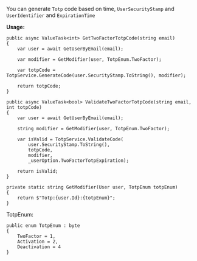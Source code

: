 You can generate `Totp` code based on time, `UserSecurityStamp` and `UserIdentifier` and `ExpirationTime`

**Usage:**
```CSharp
public async ValueTask<int> GetTwoFactorTotpCode(string email)
{
    var user = await GetUserByEmail(email);

    var modifier = GetModifier(user, TotpEnum.TwoFactor);

    var totpCode = TotpService.GenerateCode(user.SecurityStamp.ToString(), modifier);

    return totpCode;
}

public async ValueTask<bool> ValidateTwoFactorTotpCode(string email, int totpCode)
{
    var user = await GetUserByEmail(email);

    string modifier = GetModifier(user, TotpEnum.TwoFactor);

    var isValid = TotpService.ValidateCode(
        user.SecurityStamp.ToString(), 
        totpCode, 
        modifier, 
        _userOption.TwoFactorTotpExpiration);

    return isValid;
}

private static string GetModifier(User user, TotpEnum totpEnum)
{
    return $"Totp:{user.Id}:{totpEnum}";
}
```
TotpEnum:
```CSharp
public enum TotpEnum : byte
{
    TwoFactor = 1,
    Activation = 2,
    Deactivation = 4
}

```
